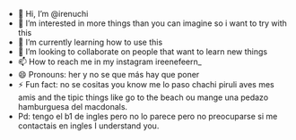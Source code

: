 - 👋 Hi, I’m @irenuchi
- 👀 I’m interested in more things than you can imagine so i want to try with this
- 🌱 I’m currently learning how to use this
- 💞️ I’m looking to collaborate on people that want to learn new things
- 📫 How to reach me in my instagram ireenefeern_
- 😄 Pronouns: her y no se que más hay que poner
- ⚡ Fun fact: no se cositas you know me lo paso chachi piruli aves mes amis and the tipic things like go to the beach ou mange una pedazo hamburguesa del macdonals.
- Pd: tengo el b1 de ingles pero no lo parece pero no preocuparse si me contactais en ingles I understand you. 

<!---
irenuchi/irenuchi is a ✨ special ✨ repository because its `README.md` (this file) appears on your GitHub profile.
You can click the Preview link to take a look at your changes.
--->
